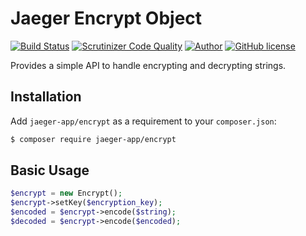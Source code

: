 # Jaeger Encrypt Object

[![Build Status](https://travis-ci.org/jaeger-app/encrypt.svg?branch=master)](https://travis-ci.org/jaeger-app/encrypt)
[![Scrutinizer Code Quality](https://scrutinizer-ci.com/g/jaeger-app/encrypt/badges/quality-score.png?b=master)](https://scrutinizer-ci.com/g/jaeger-app/encrypt/?branch=master)
[![Author](http://img.shields.io/badge/author-@mithra62-blue.svg?style=flat-square)](https://twitter.com/mithra62)
[![GitHub license](https://img.shields.io/badge/license-MIT-blue.svg)](https://raw.githubusercontent.com/jaeger-app/bootstrap/master/LICENSE) 

Provides a simple API to handle encrypting and decrypting strings.


## Installation
Add `jaeger-app/encrypt` as a requirement to your `composer.json`:

```bash
$ composer require jaeger-app/encrypt
```

## Basic Usage

```php
$encrypt = new Encrypt();
$encrypt->setKey($encryption_key);
$encoded = $encrypt->encode($string);
$decoded = $encrypt->encode($encoded);
```

